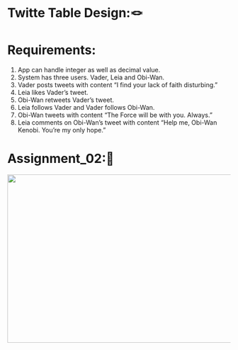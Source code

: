 # Twitte Table Design:🪢
# Requirements:
1. App can handle integer as well as decimal value.
2. System has three users. Vader, Leia and Obi-Wan.
3. Vader posts tweets with content “I find your lack of faith disturbing.”
4. Leia likes Vader’s tweet.
5. Obi-Wan retweets Vader’s tweet.
6. Leia follows Vader and Vader follows Obi-Wan.
7. Obi-Wan tweets with content “The Force will be with you. Always.”
8. Leia comments on Obi-Wan’s tweet with content “Help me, Obi-Wan Kenobi. You’re my only hope.”

# Assignment_02:📜
<img src = "https://github.com/Ritikkumar992/twitterSchemaDesign/assets/75531808/bf9f6a7a-4d03-492d-b83e-21301e7fb78c" height = 
"380px " width = "1000px">
